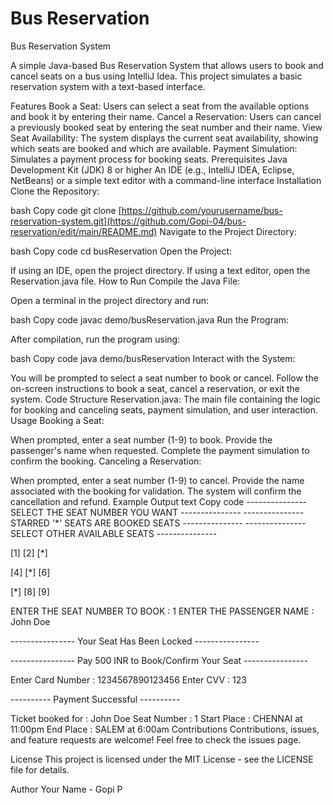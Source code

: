 # Bus Reservation

Bus Reservation System

A simple Java-based Bus Reservation System that allows users to book and cancel seats on a bus using IntelliJ Idea. This project simulates a basic reservation system with a text-based interface.

Features
Book a Seat: Users can select a seat from the available options and book it by entering their name.
Cancel a Reservation: Users can cancel a previously booked seat by entering the seat number and their name.
View Seat Availability: The system displays the current seat availability, showing which seats are booked and which are available.
Payment Simulation: Simulates a payment process for booking seats.
Prerequisites
Java Development Kit (JDK) 8 or higher
An IDE (e.g., IntelliJ IDEA, Eclipse, NetBeans) or a simple text editor with a command-line interface
Installation
Clone the Repository:

bash
Copy code
git clone [https://github.com/yourusername/bus-reservation-system.git](https://github.com/Gopi-04/bus-reservation/edit/main/README.md)
Navigate to the Project Directory:

bash
Copy code
cd busReservation
Open the Project:

If using an IDE, open the project directory.
If using a text editor, open the Reservation.java file.
How to Run
Compile the Java File:

Open a terminal in the project directory and run:

bash
Copy code
javac demo/busReservation.java
Run the Program:

After compilation, run the program using:

bash
Copy code
java demo/busReservation
Interact with the System:

You will be prompted to select a seat number to book or cancel.
Follow the on-screen instructions to book a seat, cancel a reservation, or exit the system.
Code Structure
Reservation.java: The main file containing the logic for booking and canceling seats, payment simulation, and user interaction.
Usage
Booking a Seat:

When prompted, enter a seat number (1-9) to book.
Provide the passenger's name when requested.
Complete the payment simulation to confirm the booking.
Canceling a Reservation:

When prompted, enter a seat number (1-9) to cancel.
Provide the name associated with the booking for validation.
The system will confirm the cancellation and refund.
Example Output
text
Copy code
---------------   SELECT THE SEAT NUMBER YOU WANT   ---------------
---------------   STARRED '*' SEATS ARE BOOKED SEATS   ---------------
---------------   SELECT OTHER AVAILABLE SEATS   ---------------

[1]  [2]  [*]  

[4]  [*]  [6]  

[*]  [8]  [9]  

ENTER THE SEAT NUMBER TO BOOK : 1
ENTER THE PASSENGER NAME : John Doe

---------------- Your Seat Has Been Locked ----------------

---------------- Pay 500 INR to Book/Confirm Your Seat ----------------

Enter Card Number : 1234567890123456
Enter CVV : 123

----------  Payment Successful  ----------

Ticket booked for : John Doe
Seat Number       : 1
Start Place       : CHENNAI at 11:00pm
End Place         : SALEM at 6:00am
Contributions
Contributions, issues, and feature requests are welcome! Feel free to check the issues page.

License
This project is licensed under the MIT License - see the LICENSE file for details.

Author
Your Name - Gopi P
